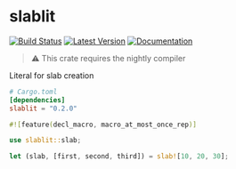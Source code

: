 # slablit

[![Build Status](https://travis-ci.com/myelin-ai/slablit.svg?branch=master)](https://travis-ci.com/myelin-ai/slablit)
[![Latest Version](https://img.shields.io/crates/v/slablit.svg)](https://crates.io/crates/slablit)
[![Documentation](https://docs.rs/slablit/badge.svg)](https://docs.rs/slablit)

> ⚠️ This crate requires the nightly compiler

Literal for slab creation

```toml
# Cargo.toml
[dependencies]
slablit = "0.2.0"
```

```rust
#![feature(decl_macro, macro_at_most_once_rep)]

use slablit::slab;

let (slab, [first, second, third]) = slab![10, 20, 30];
```
